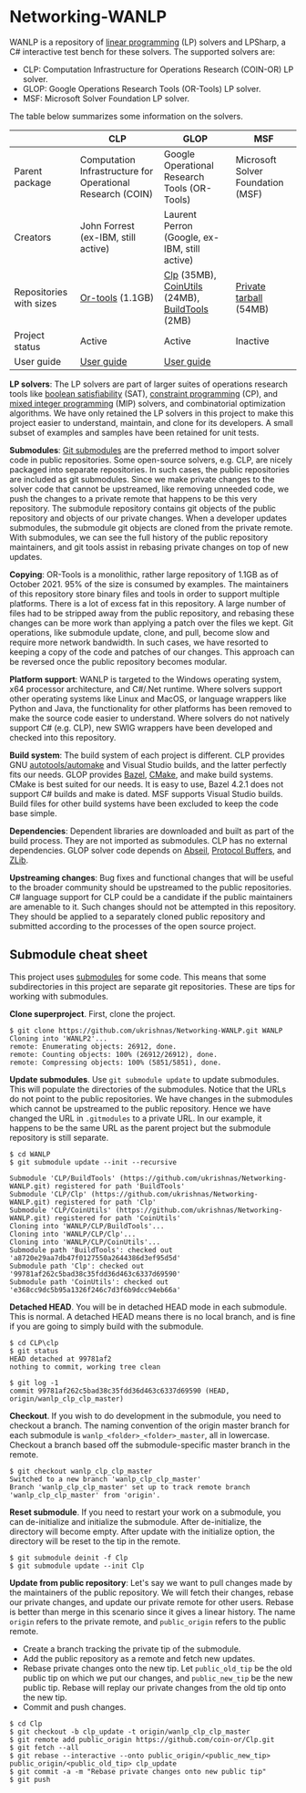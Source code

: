 # Networking-WANLP

WANLP is a repository of [linear
programming](https://en.wikipedia.org/wiki/Linear_programming) (LP) solvers and
LPSharp, a C# interactive test bench for these solvers. The supported solvers
are:

- CLP: Computation Infrastructure for Operations Research (COIN-OR) LP solver.
- GLOP: Google Operations Research Tools (OR-Tools) LP solver.
- MSF: Microsoft Solver Foundation LP solver.

The table below summarizes some information on the solvers.

||CLP|GLOP|MSF|
|--|--|--|--|
|Parent package|Computation Infrastructure for Operational Research (COIN)|Google Operational Research Tools (OR-Tools)|Microsoft Solver Foundation (MSF)|
|Creators|John Forrest (ex-IBM, still active)|Laurent Perron (Google, ex-IBM, still active)||
|Repositories with sizes|[Or-tools](https://github.com/google/or-tools) (1.1GB)|[Clp](https://github.com/coin-or/Clp) (35MB), [CoinUtils](https://github.com/coin-or/CoinUtils) (24MB), [BuildTools](https://github.com/coin-or-tools/BuildTools.git) (2MB)|[Private tarball](https://microsoft.sharepoint.com/:u:/t/AzNet_WAN/EaP1nQ9PRwFOvMNDnozIAKsBsro8ubEwJFoW5SBWVK0R9Q?e=Eetqpg) (54MB)|
|Project status|Active|Active|Inactive|
|User guide|[User guide](https://developers.google.com/optimization/introduction/overview)|[User guide](https://coin-or.github.io/Clp/)||


__LP solvers__: The LP solvers are part of larger suites of operations research
tools like [boolean
satisfiability](https://en.wikipedia.org/wiki/Boolean_satisfiability_problem)
(SAT), [constraint
programming](https://en.wikipedia.org/wiki/Constraint_programming) (CP), and
[mixed integer
programming](https://en.wikipedia.org/wiki/Linear_programming#Integer_unknowns)
(MIP) solvers, and combinatorial optimization algorithms. We have only retained
the LP solvers in this project to make this project easier to understand,
maintain, and clone for its developers. A small subset of examples and samples
have been retained for unit tests.

__Submodules__: [Git
submodules](http://git-scm.com/book/en/v2/Git-Tools-Submodules) are the
preferred method to import solver code in public repositories.  Some open-source
solvers, e.g. CLP, are nicely packaged into separate repositories. In such
cases, the public repositories are included as git submodules. Since we make
private changes to the solver code that cannot be upstreamed, like removing
unneeded code, we push the changes to a private remote that happens to be this
very repository. The submodule repository contains git objects of the public
repository and objects of our private changes. When a developer updates
submodules, the submodule git objects are cloned from the private remote. With
submodules, we can see the full history of the public repository maintainers,
and git tools assist in rebasing private changes on top of new updates.

__Copying__: OR-Tools is a monolithic, rather large repository of 1.1GB as of
October 2021. 95% of the size is consumed by examples. The maintainers of this
repository store binary files and tools in order to support multiple platforms.
There is a lot of excess fat in this repository. A large number of files had to
be stripped away from the public repository, and rebasing these changes can be
more work than applying a patch over the files we kept. Git operations, like
submodule update, clone, and  pull, become slow and require more network
bandwidth. In such cases, we have resorted to keeping a copy of the code and
patches of our changes. This approach can be reversed once the public repository
becomes modular.

__Platform support__: WANLP is targeted to the Windows operating system, x64
processor architecture, and C#/.Net runtime. Where solvers support other
operating systems like Linux and MacOS, or language wrappers like Python and
Java, the functionality for other platforms has been removed to make the source
code easier to understand. Where solvers do not natively support C# (e.g. CLP),
new SWIG wrappers have been developed and checked into this repository.

__Build system__: The build system of each project is different. CLP provides
GNU
[autotools/automake](https://www.rpi.edu/dept/cis/software/g77-mingw32/info-html/configure.html)
and Visual Studio builds, and the latter perfectly fits our needs. GLOP provides
[Bazel](https://bazel.build), [CMake](https://cmake.org), and make build
systems. CMake is best suited for our needs. It is easy to use, Bazel 4.2.1 does
not support C# builds and make is dated. MSF supports Visual Studio
builds. Build files for other build systems have been excluded to keep the code
base simple.

__Dependencies__: Dependent libraries are downloaded and built as part of the
build process. They are not imported as submodules. CLP has no external
dependencies. GLOP solver code depends on
[Abseil](https://github.com/abseil/abseil-cpp.git), [Protocol
Buffers](https://github.com/protocolbuffers/protobuf.git), and
[ZLib](https://github.com/madler/ZLIB.git).

__Upstreaming changes__: Bug fixes and functional changes that will be useful to
the broader community should be upstreamed to the public repositories. C#
language support for CLP could be a candidate if the public maintainers are
amenable to it. Such changes should not be attempted in this repository. They
should be applied to a separately cloned public repository and submitted
according to the processes of the open source project.


## Submodule cheat sheet

This project uses
[submodules](http://git-scm.com/book/en/v2/Git-Tools-Submodules) for some code.
This means that some subdirectories in this project are separate git
repositories. These are tips for working with submodules.

__Clone superproject__. First, clone the project.
```
$ git clone https://github.com/ukrishnas/Networking-WANLP.git WANLP
Cloning into 'WANLP2'...
remote: Enumerating objects: 26912, done.
remote: Counting objects: 100% (26912/26912), done.
remote: Compressing objects: 100% (5851/5851), done.
```

__Update submodules__. Use `git submodule update` to update submodules. This
will populate the directories of the submodules. Notice that the URLs do not
point to the public repositories. We have changes in the submodules which cannot
be upstreamed to the public repository. Hence we have changed the URL in
`.gitmodules` to a private URL. In our example, it happens to be the same URL as
the parent project but the submodule repository is still separate.
```
$ cd WANLP
$ git submodule update --init --recursive

Submodule 'CLP/BuildTools' (https://github.com/ukrishnas/Networking-WANLP.git) registered for path 'BuildTools'
Submodule 'CLP/Clp' (https://github.com/ukrishnas/Networking-WANLP.git) registered for path 'Clp'
Submodule 'CLP/CoinUtils' (https://github.com/ukrishnas/Networking-WANLP.git) registered for path 'CoinUtils'
Cloning into 'WANLP/CLP/BuildTools'...
Cloning into 'WANLP/CLP/Clp'...
Cloning into 'WANLP/CLP/CoinUtils'...
Submodule path 'BuildTools': checked out 'a8720e29aa7db47f0127550a2644386d3ef95d5d'
Submodule path 'Clp': checked out '99781af262c5bad38c35fdd36d463c6337d69590'
Submodule path 'CoinUtils': checked out 'e368cc9dc5b95a1326f246c7d3f6b9dcc94eb66a'
```

 __Detached HEAD__. You will be in detached HEAD mode in each submodule. This is
normal. A detached HEAD means there is no local branch, and is fine if you are
going to simply build with the submodule.

```
$ cd CLP\clp
$ git status
HEAD detached at 99781af2
nothing to commit, working tree clean

$ git log -1
commit 99781af262c5bad38c35fdd36d463c6337d69590 (HEAD, origin/wanlp_clp_clp_master)
```

__Checkout__. If you wish to do development in the submodule, you need to
checkout a branch. The naming convention of the origin master branch for each
submodule is `wanlp_<folder>_<folder>_master`, all in lowercase. Checkout a
branch based off the submodule-specific master branch in the remote.

```
$ git checkout wanlp_clp_clp_master
Switched to a new branch 'wanlp_clp_clp_master'
Branch 'wanlp_clp_clp_master' set up to track remote branch 'wanlp_clp_clp_master' from 'origin'.
```

__Reset submodule__. If you need to restart your work on a submodule, you can
de-initialize and initialize the submodule. After de-initialize, the directory
will become empty. After update with the initialize option, the directory will
be reset to the tip in the remote.

```
$ git submodule deinit -f Clp
$ git submodule update --init Clp
```

__Update from public repository__: Let's say we want to pull changes made by the
maintainers of the public repository. We will fetch their changes, rebase our
private changes, and update our private remote for other users. Rebase is better
than merge in this scenario since it gives a linear history. The name `origin`
refers to the private remote, and `public_origin` refers to the public remote.

- Create a branch tracking the private tip of the submodule.
- Add the public repository as a remote and fetch new updates.
- Rebase private changes onto the new tip. Let `public_old_tip` be the old public
  tip on which we put our changes, and `public_new_tip` be the new public tip.
  Rebase will replay our private changes from the old tip onto the new tip.
- Commit and push changes.

```
$ cd Clp
$ git checkout -b clp_update -t origin/wanlp_clp_clp_master
$ git remote add public_origin https://github.com/coin-or/Clp.git
$ git fetch --all
$ git rebase --interactive --onto public_origin/<public_new_tip> public_origin/<public_old_tip> clp_update
$ git commit -a -m "Rebase private changes onto new public tip"
$ git push
```

